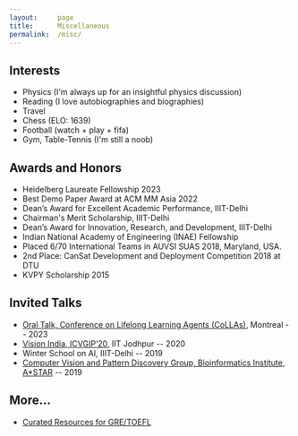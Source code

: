 ```yaml
---
layout:     page
title:      Miscellaneous
permalink:  /misc/
---
```


<style type="text/css">
    strong {
        color: #3498db;
        font-weight: 400;
    }
    blockquote {
        padding: 0px 23px;
    }
</style>

## Interests

- Physics (I'm always up for an insightful physics discussion)
- Reading (I love autobiographies and biographies)
- Travel
- Chess (ELO: 1639)
- Football (watch + play + fifa)
- Gym, Table-Tennis (I'm still a noob)

## Awards and Honors

- Heidelberg Laureate Fellowship 2023 
- Best Demo Paper Award at ACM MM Asia 2022
- Dean’s Award for Excellent Academic Performance, IIIT-Delhi
- Chairman's Merit Scholarship, IIIT-Delhi
- Dean’s Award for Innovation, Research, and Development, IIIT-Delhi
- Indian National Academy of Engineering (INAE) Fellowship
- Placed 6/70 International Teams in AUVSI SUAS 2018, Maryland, USA.
- 2nd Place: CanSat Development and Deployment Competition 2018 at DTU
- KVPY Scholarship 2015

## Invited Talks

- [Oral Talk, Conference on Lifelong Learning Agents (CoLLAs)](https://lifelong-ml.cc/Conferences/2023/acceptedpapers), Montreal -- 2023
- [Vision India, ICVGIP’20](https://iitj.ac.in/icvgip2021/2020/visionIndia.php), IIT Jodhpur -- 2020
- Winter School on AI, IIIT-Delhi -- 2019
- [Computer Vision and Pattern Discovery Group, Bioinformatics Institute, A*STAR](https://www.a-star.edu.sg/bii/research/ciid/cvpd) -- 2019

## More...

- [Curated Resources for GRE/TOEFL](https://gradpeer.gumroad.com/)

